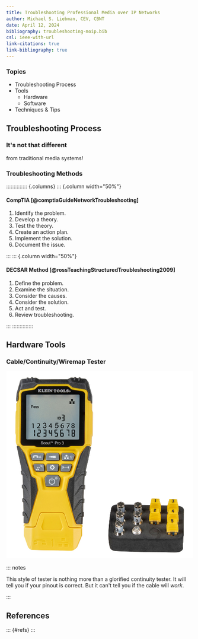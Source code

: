 ```yaml
---
title: Troubleshooting Professional Media over IP Networks
author: Michael S. Liebman, CEV, CBNT
date: April 12, 2024
bibliography: troubleshooting-moip.bib
csl: ieee-with-url
link-citations: true
link-bibliography: true
---
```


### Topics

* Troubleshooting Process
* Tools
  * Hardware
  * Software
* Techniques & Tips

## Troubleshooting Process

### It's not that different

from traditional media systems!

### Troubleshooting Methods

:::::::::::::: {.columns}
::: {.column width="50%"}

#### CompTIA [@comptiaGuideNetworkTroubleshooting]

1. Identify the problem.
2. Develop a theory.
3. Test the theory.
4. Create an action plan.
5. Implement the solution.
6. Document the issue.

:::
::: {.column width="50%"}

#### DECSAR Method [@rossTeachingStructuredTroubleshooting2009]

1. Define the problem.
2. Examine the situation.
3. Consider the causes.
4. Consider the solution.
5. Act and test.
6. Review troubleshooting.

:::
::::::::::::::

## Hardware Tools

### Cable/Continuity/Wiremap Tester

![Klein Tools Cable Tester](images/tools/hardware/continuity.jpg)

::: notes

This style of tester is nothing more than a glorified continuity tester.
It will tell you if your pinout is correct.
But it can't tell you if the cable will *work*.

:::

## References

::: {#refs}
:::
